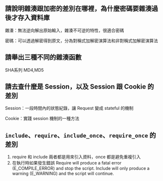 ## 請說明雜湊跟加密的差別在哪裡，為什麼密碼要雜湊過後才存入資料庫
雜湊：無法逆向解出原始輸入，雜湊不可逆的特性，很適合密碼

密碼：可以透過解密得到原文，分為對稱式加解密演算法和非對稱式加解密演算法

## 請舉出三種不同的雜湊函數
SHA系列 MD4,MD5

## 請去查什麼是 Session，以及 Session 跟 Cookie 的差別
Session：一段時間內的狀態紀錄，讓 Request 變成 stateful 的機制

Cookie：實踐 session 機制的一種方法

##  `include`、`require`、`include_once`、`require_once` 的差別
1. require 和 include 兩者都是用來引入資料，once 都是避免重複引入
2. 在執行時如果發生錯誤 Require will produce a fatal error (E_COMPILE_ERROR) and stop the script. Include will only produce a warning (E_WARNING) and the script will continue.
